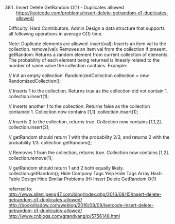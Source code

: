 381. Insert Delete GetRandom O(1) - Duplicates allowed  
https://leetcode.com/problems/insert-delete-getrandom-o1-duplicates-allowed/

Difficulty: Hard
Contributors: Admin
Design a data structure that supports all following operations in average O(1) time.

Note: Duplicate elements are allowed.
insert(val): Inserts an item val to the collection.
remove(val): Removes an item val from the collection if present.
getRandom: Returns a random element from current collection of elements. The probability of each element being returned is linearly related to the number of same value the collection contains.
Example:

// Init an empty collection.
RandomizedCollection collection = new RandomizedCollection();

// Inserts 1 to the collection. Returns true as the collection did not contain 1.
collection.insert(1);

// Inserts another 1 to the collection. Returns false as the collection contained 1. Collection now contains [1,1].
collection.insert(1);

// Inserts 2 to the collection, returns true. Collection now contains [1,1,2].
collection.insert(2);

// getRandom should return 1 with the probability 2/3, and returns 2 with the probability 1/3.
collection.getRandom();

// Removes 1 from the collection, returns true. Collection now contains [1,2].
collection.remove(1);

// getRandom should return 1 and 2 both equally likely.
collection.getRandom();
Hide Company Tags Yelp
Hide Tags Array Hash Table Design
Hide Similar Problems (H) Insert Delete GetRandom O(1)


referred to:
http://www.allenlipeng47.com/blog/index.php/2016/08/15/insert-delete-getrandom-o1-duplicates-allowed/
http://bookshadow.com/weblog/2016/08/09/leetcode-insert-delete-getrandom-o1-duplicates-allowed/
http://www.cnblogs.com/grandyang/p/5756148.html
